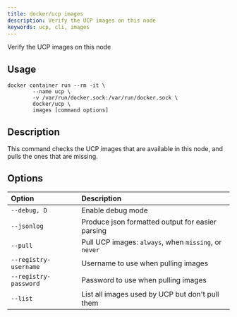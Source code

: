 ```yaml
---
title: docker/ucp images
description: Verify the UCP images on this node
keywords: ucp, cli, images
---
```

Verify the UCP images on this node

## Usage

    docker container run --rm -it \
            --name ucp \
            -v /var/run/docker.sock:/var/run/docker.sock \
            docker/ucp \
            images [command options]
    

## Description

This command checks the UCP images that are available in this node, and pulls the ones that are missing.

## Options

| Option                | Description                                           |
|:--------------------- |:----------------------------------------------------- |
| `--debug, D`          | Enable debug mode                                     |
| `--jsonlog`           | Produce json formatted output for easier parsing      |
| `--pull`              | Pull UCP images: `always`, when `missing`, or `never` |
| `--registry-username` | Username to use when pulling images                   |
| `--registry-password` | Password to use when pulling images                   |
| `--list`              | List all images used by UCP but don't pull them       |
